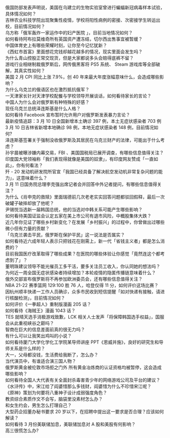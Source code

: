 俄国防部发表声明说，美国在乌建立的生物实验室曾进行蝙蝠新冠病毒样本试验，具体情况如何？  
吉林农业科技学院出现聚集性疫情，学校将阳性病例的密接、次密接学生转运出校，目前情况如何？  
乌方称「俄军轰炸一家运作中的妇产医院 」，目前当地情况如何？  
如何看待阿布拉莫维奇所有英国资产遭冻结，切尔西出售事宜被暂缓？  
中国体育史上有哪些荣耀时刻，让你至今记忆犹新？  
《西虹市首富》里面想花完钱却越花越多的情况，现实里面会发生吗？  
为什么青山控股正常交现货，但是大家都说多头会赔得底裤不留？  
游戏行业相继制裁俄罗斯后，网传俄黑客将 PS5 系统、 Steam 游戏库等全部破解，其真实性如何？  
美国 2 月 CPI 同比上涨 7.9%，创 40 年来最大年度涨幅意味什么，会造成哪些影响？  
为什么乌克兰的俄语区也在激烈抵抗俄军？  
一天津家长针对天津学校配餐与学校领导开展谈话，如何看待家长的言论？  
中国人为什么会对俄罗斯有种特殊的好感？  
现任乌克兰总统泽连斯基是什么人格？  
如何看待 Facebook 宣布暂时允许用户对俄罗斯发表暴力言论？  
最新疫情追踪：3 月 10 日全国新增本土确诊 397 例，本土无症状感染者 703 例  
3 月 10 日吉林省新增本地确诊 98 例，本地无症状感染者 148 例，目前情况如何?  
泽连斯基签署关于强制没收俄罗斯及其居民在乌克兰财产的法律，可能出于什么考虑？  
孙宇晨被曝涉嫌内幕交易，FBI 、美国国税局已展开调查，有哪些信息值得关注？  
印度国大党领袖称「我们表现得就像是美国的奴隶」，有印度网友赞成「一直如此」，你有何看法？  
歼 - 20 发动机研发院所官宣「我国已经具备了解决航空发动机非常复杂问题的能力」，这意味着什么？  
3 月 11 日国务院总理李克强出席记者会并回答中外记者提问，有哪些信息值得关注？  
为什么《肖申克的救赎》里面瑞德前几次老老实实回答问题都驳回假释，最后一次破罐子破摔却放了他呢？  
尹锡悦当选新一届韩国总统，他的当选对中韩关系可能产生哪些影响？  
如何看待美国证监会认定五家在美上市公司有退市风险，中概股集体大跌？  
近几年你见证了哪些乡村新变化？在发展「乡村振兴」的过程中，你曾做出过哪些微小但有力量的贡献？  
「乌克兰袭击平民，俄罗斯在保护平民」这一说法是否属实？  
如何看待近六成年轻人表示只把钱花在刚需上，新一代「省钱主义者」都是怎么消费的？  
目前我国医疗改革取得了哪些成果？在医院的哪些体验让你感觉「竟然连这个都考虑到了」？  
董明珠建议领导不能光催员工多干活，要多关注员工收入，你认同她的想法吗？  
为何近一周全国无症状感染者持续增加？本轮疫情的隐匿传播链意味着什么？  
俄外交部宣布俄罗斯将不再参加欧洲委员会，还有哪些信息值得关注？  
NBA 21-22 赛季篮网 129:100 胜 76 人，哈登仅得 11 分，如何评价这场比赛？  
因杭州顺丰快递一工作人员确诊，众多市民收到短信提醒「如对快递有接触，请进行核酸检测」，目前情况如何？  
如何评价《一拳超人》重制版漫画 205 话？  
如何看待《海贼王》漫画 1043 话？  
TES 就晴天选手消极游戏致歉，LCK 相关人士发声「将保障韩国选手权益」，国服会从此重视峡谷之巅吗？  
智商在巨大的信息差面前真的很无力吗？  
有什么可以让我笑出鸡叫的小说？  
如何看待厦门大学化学化工学院某导师讲座 PPT《恩威并施》，良好的研究生和导师关系是什么样的？  
大一，父母都没钱，生活费给我断了，怎么办？  
当代演员中，有谁适合演三国人物？  
俄罗斯黄金被伦敦市场拒之门外 所有黄金冶炼商的认证资格均被暂停，这会造成哪些影响？  
如何看待全国人大代表有关全面封杀毒害青少年的网络游戏公司及平台的建议？  
《水浒传》中，宋江给了阎婆惜那么多钱财，阎婆惜为什么不珍惜宋江呢？  
《原神》策划为何要将八重神子设计成弱强度角色？  
教资综合素质作文不会写，脑袋里没素材怎么办？  
和女生约会，男生怎么打理自己？  
大型药企招董办秘书要求 20 岁以下，在招聘中提出这一要求是否合理？应该如何解读？  
如何看待 3 月份美联储加息，美联储加息对 A 股和美股有何影响？  
高三很慌怎么办?  
